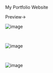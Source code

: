 My Portfolio Website

Preview->

![image](https://github.com/3Tamao3/3Tamao3.github.io/assets/95978838/fc94d71a-96ef-4978-bd9d-be2e98623cde)

<br>

![image](https://github.com/3Tamao3/3Tamao3.github.io/assets/95978838/d7dfa860-61ff-4ae4-b09b-829cd8874353)

<br>

![image](https://github.com/3Tamao3/3Tamao3.github.io/assets/95978838/33bd8541-4dc5-4b30-a949-431ac27c5022)
